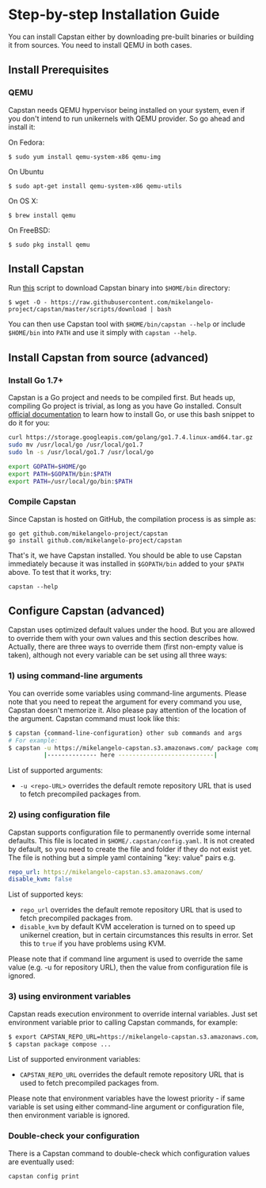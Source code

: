 # Step-by-step Installation Guide

You can install Capstan either by downloading pre-built binaries or building it
from sources. You need to install QEMU in both cases.


## Install Prerequisites

### QEMU
Capstan needs QEMU hypervisor being installed on your system, even if you don't intend to
run unikernels with QEMU provider. So go ahead and install it:

On Fedora:

```
$ sudo yum install qemu-system-x86 qemu-img
```

On Ubuntu

```
$ sudo apt-get install qemu-system-x86 qemu-utils
```

On OS X:

```
$ brew install qemu
```

On FreeBSD:

```
$ sudo pkg install qemu
```

## Install Capstan
Run [this](https://raw.githubusercontent.com/mikelangelo-project/capstan/master/scripts/download)
script to download Capstan binary into `$HOME/bin` directory:
```
$ wget -O - https://raw.githubusercontent.com/mikelangelo-project/capstan/master/scripts/download | bash
```
You can then use Capstan tool with `$HOME/bin/capstan --help` or include `$HOME/bin` into `PATH` and
use it simply with `capstan --help`.

## Install Capstan from source (advanced)

### Install Go 1.7+
Capstan is a Go project and needs to be compiled first. But heads up, compiling Go project is trivial,
as long as you have Go installed. Consult [official documentation](https://golang.org/doc/install)
to learn how to install Go, or use this bash snippet to do it for you:
```bash
curl https://storage.googleapis.com/golang/go1.7.4.linux-amd64.tar.gz | sudo tar xz -C /usr/local
sudo mv /usr/local/go /usr/local/go1.7
sudo ln -s /usr/local/go1.7 /usr/local/go

export GOPATH=$HOME/go
export PATH=$GOPATH/bin:$PATH
export PATH=/usr/local/go/bin:$PATH
```

### Compile Capstan
Since Capstan is hosted on GitHub, the compilation process is as simple as:
```
go get github.com/mikelangelo-project/capstan
go install github.com/mikelangelo-project/capstan
```
That's it, we have Capstan installed. You should be able to use Capstan immediately because it was
installed in `$GOPATH/bin` added to your `$PATH` above. To test that it works, try:
```
capstan --help
```

## Configure Capstan (advanced)
Capstan uses optimized default values under the hood. But you are allowed to override them with
your own values and this section describes how. Actually, there are three ways to override them
(first non-empty value is taken), although not every variable can be set using all three ways:

### 1) using command-line arguments
You can override some variables using command-line arguments. Please note that you need to repeat
the argument for every command you use, Capstan doesn't memorize it. Also please pay attention of
the location of the argument. Capstan command must look like this:
```bash
$ capstan {command-line-configuration} other sub commands and args
# For example:
$ capstan -u https://mikelangelo-capstan.s3.amazonaws.com/ package compose img1 --size 10GB
          |-------------- here ---------------------------|
```

List of supported arguments:

* `-u <repo-URL>` overrides the default remote repository URL that is used to fetch precompiled
packages from.

### 2) using configuration file
Capstan supports configuration file to permanently override some internal defaults. This file is
located in `$HOME/.capstan/config.yaml`. It is not created by default, so you need to create the file
and folder if they do not exist yet. The file is nothing but a simple yaml containing "key: value"
pairs e.g.
```yaml
repo_url: https://mikelangelo-capstan.s3.amazonaws.com/
disable_kvm: false
```
List of supported keys:

* `repo_url` overrides the default remote repository URL that is used to fetch precompiled
packages from.
* `disable_kvm` by default KVM acceleration is turned on to speed up unikernel creation, but in
certain circumstances this results in error. Set this to `true` if you have problems using KVM.

Please note that if command line argument is used to override the same value (e.g. -u for repository
URL), then the value from configuration file is ignored.

### 3) using environment variables
Capstan reads execution environment to override internal variables. Just set environment variable
prior to calling Capstan commands, for example:
```bash
$ export CAPSTAN_REPO_URL=https://mikelangelo-capstan.s3.amazonaws.com/
$ capstan package compose ...
```

List of supported environment variables:

* `CAPSTAN_REPO_URL` overrides the default remote repository URL that is used to fetch precompiled
packages from.

Please note that environment variables have the lowest priority - if same variable is set using either
command-line argument or configuration file, then environment variable is ignored.

### Double-check your configuration
There is a Capstan command to double-check which configuration values are eventually used:
```
capstan config print
```








